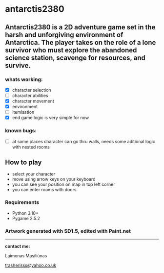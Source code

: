 # antarctis2380

## Antarctis2380 is a 2D adventure game set in the harsh and unforgiving environment of Antarctica. The player takes on the role of a lone survivor who must explore the abandoned science station, scavenge for resources, and survive.

### whats working:
- [x] character selection
- [ ] character abilities
- [x] character movement
- [x] environment
- [ ] itemisation
- [x] end game logic is very simple for now

### known bugs:
- [ ] at some places character can go thru walls, needs some aditional logic with nested rooms


## How to play
- select your character
- move using arrow keys on your keyboard
- you can see your position on map in top left corner
- you can enter rooms with doors


### Requirements
- Python 3.10+
- Pygame 2.5.2



### Artwork generated with SD1.5, edited with Paint.net


---
**contact me:**

Laimonas Masiliūnas

trasherisss@yahoo.co.uk

